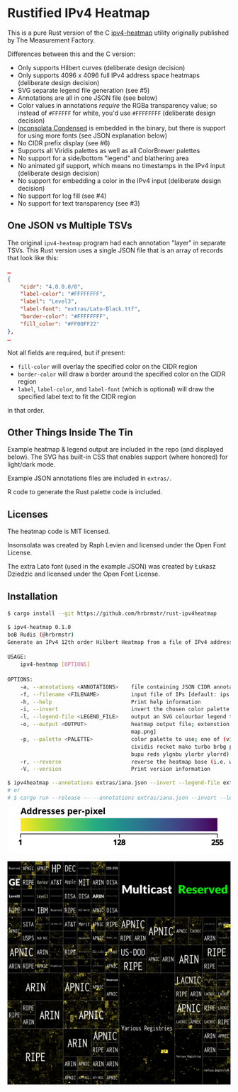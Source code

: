 # Rustified IPv4 Heatmap

This is a pure Rust version of the C [ipv4-heatmap][def] utility originally published by The Measurement Factory.

Differences between this and the C version:

- Only supports Hilbert curves (deliberate design decision)
- Only supports 4096 x 4096 full IPv4 address space heatmaps (deliberate design decision)
- SVG separate legend file generation (see #5)
- Annotations are all in one JSON file (see below)
- Color values in annotations _require_ the RGBa transparency value; so instead of `#FFFFFF` for white, you'd use `#FFFFFFFF` (deliberate design decision)
- [Inconsolata Condensed](https://fonts.google.com/specimen/Inconsolata) is embedded in the binary, but there is support for using more fonts (see JSON explanation below)
- No CIDR prefix display (see #6)
- Supports all Viridis palettes as well as all ColorBrewer palettes
- No support for a side/bottom "legend" and blathering area
- No animated gif support, which means no timestamps in the IPv4 input (deliberate design decision)
- No support for embedding a color in the IPv4 input (deliberate design decision)
- No support for log fill (see #4)
- No support for text transparency (see #3)

## One JSON vs Multiple TSVs

The original `ipv4-heatmap` program had each annotation "layer" in separate TSVs. This Rust version uses a single JSON file that is an array of records that look like this:

```json
…
{
    "cidr": "4.0.0.0/8",
    "label-color": "#FFFFFFFF",
    "label": "Level3",
    "label-font": "extras/Lato-Black.ttf",
    "border-color": "#FFFFFFFF",
    "fill_color": "#FF00FF22"
},
…
```

Not all fields are required, but if present:

- `fill-color` will overlay the specified color on the CIDR region
- `border-color` will draw a border around the specified color on the CIDR region
- `label`, `label-color`, and `label-font` (which is optional) will draw the specified label text to fit the CIDR region

in that order.

## Other Things Inside The Tin

Example heatmap & legend output are included in the repo (and displayed below). The SVG has built-in CSS that enables support (where honored) for light/dark mode.

Example JSON annotations files are included in `extras/`.

R code to generate the Rust palette code is included.

## Licenses

The heatmap code is MIT licensed.

Insonsolata was created by Raph Levien and licensed under the Open Font License.

The extra Lato font (used in the example JSON) was created by Łukasz Dziedzic and licensed under the Open Font License.

## Installation

```bash
$ cargo install --git https://github.com/hrbrmstr/rust-ipv4heatmap
```

```bash
$ ipv4-heatmap 0.1.0
boB Rudis (@hrbrmstr)
Generate an IPv4 12th order Hilbert Heatmap from a file of IPv4 addresses.

USAGE:
    ipv4-heatmap [OPTIONS]

OPTIONS:
    -a, --annotations <ANNOTATIONS>    file containing JSON CIDR annotations
    -f, --filename <FILENAME>          input file of IPs [default: ips.txt]
    -h, --help                         Print help information
    -i, --invert                       invert the chosen color palette
    -l, --legend-file <LEGEND_FILE>    output an SVG colourbar legend to this file
    -o, --output <OUTPUT>              heatmap output file; extenstion determines format [default:
                                       map.png]
    -p, --palette <PALETTE>            color palette to use; one of (viridis magma inferno plasma
                                       cividis rocket mako turbo brbg puor rdbu rdgy rdylbu spectral
                                       bupu reds ylgnbu ylorbr ylorrd) [default: cividis]
    -r, --reverse                      reverse the heatmap base (i.e. white background, black text)
    -V, --version                      Print version information
```

```bash
$ ipv4heatmap --annotations extras/iana.json --invert --legend-file extras/legend.svg
# or
# $ cargo run --release -- --annotations extras/iana.json --invert --legend-file extras/legend.svg
```

![legend](extras/legend.svg)

![map](map.png)

[def]: https://github.com/hrbrmstr/ipv4-heatmap